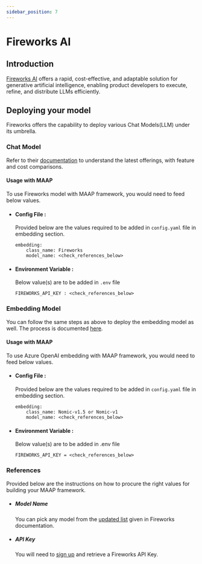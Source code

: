 ```yaml
---
sidebar_position: 7
---
```


# Fireworks AI

## Introduction

[Fireworks AI](https://fireworks.ai/) offers a rapid, cost-effective, and adaptable solution for generative artificial intelligence, enabling product developers to execute, refine, and distribute LLMs efficiently.


## Deploying your model
Fireworks offers the capability to deploy various Chat Models(LLM) under its umbrella. 

### Chat Model 

Refer to their [documentation](https://fireworks.ai/models) to understand the latest offerings, with feature and cost comparisons.

#### Usage with MAAP
To use Fireworks model with MAAP framework, you would need to feed below values.

- #### Config File :
  Provided below are the values required to be added in `config.yaml` file in embedding section.
  ```
  embedding:
      class_name: Fireworks
      model_name: <check_references_below>
  ```

- #### Environment Variable :
  Below value(s) are to be added in `.env` file

  ```
  FIREWORKS_API_KEY : <check_references_below>
  ```


### Embedding Model

You can follow the same steps as above to deploy the embedding model as well. The process is documented [here](https://learn.microsoft.com/en-us/azure/ai-services/openai/how-to/create-resource).


#### Usage with MAAP
To use Azure OpenAI embedding with MAAP framework, you would need to feed below values.


- #### Config File :
  Provided below are the values required to be added in `config.yaml` file in embedding section.
  ```
  embedding:
      class_name: Nomic-v1.5 or Nomic-v1
      model_name: <check_references_below> 
  ```

- #### Environment Variable :
  Below value(s) are to be added in .env file

  ```
  FIREWORKS_API_KEY = <check_references_below>
  ```


### References

Provided below are the instructions on how to procure the right values for building your MAAP framework.

- ##### Model Name
  You can pick any model from the [updated list](https://docs.Fireworks.com/docs/Fireworks-embed#english-models) given in Fireworks documentation.

- ##### API Key 

  You will need to [sign up](https://readme.fireworks.ai/docs/quickstart) and retrieve a Fireworks API Key.
